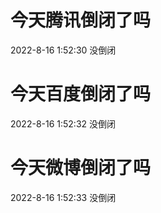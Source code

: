 # 今天腾讯倒闭了吗

2022-8-16 1:52:30 没倒闭

# 今天百度倒闭了吗

2022-8-16 1:52:32 没倒闭

# 今天微博倒闭了吗

2022-8-16 1:52:33 没倒闭

